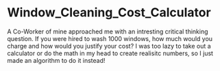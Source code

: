 # Window_Cleaning_Cost_Calculator

A Co-Worker of mine approached me with an intresting critical thinking question. 
If you were hired to wash 1000 windows, how much would you charge and how would you justify your cost?
I was too lazy to take out a calculator or do the math in my head to create realisitc numbers, so I just made an algorithm to do it instead!
